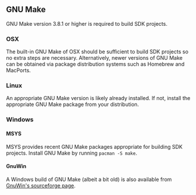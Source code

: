 ## GNU Make

GNU Make version 3.8.1 or higher is required to build SDK projects.

### OSX

The built-in GNU Make of OSX should be sufficient to build SDK projects so no extra steps are necessary. 
Alternatively, newer versions of GNU Make can be obtained via package distribution systems such as Homebrew and MacPorts.

### Linux

An appropriate GNU Make version is likely already installed. If not, install the appropriate GNU Make package from your distribution.

### Windows

#### MSYS

MSYS provides recent GNU Make packages appropriate for building SDK projects.
Install GNU Make by running `pacman -S make`.

#### GnuWin

A Windows build of GNU Make (albeit a bit old) is also available from [GnuWin's sourceforge page](https://sourceforge.net/projects/gnuwin32/files/make/3.81/).



